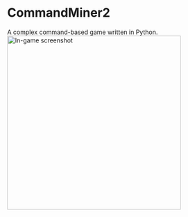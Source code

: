 # CommandMiner2
A complex command-based game written in Python.<br>
<img src="https://fireroth.github.io/images/cm2.png" alt="In-game screenshot" width="400"/>
